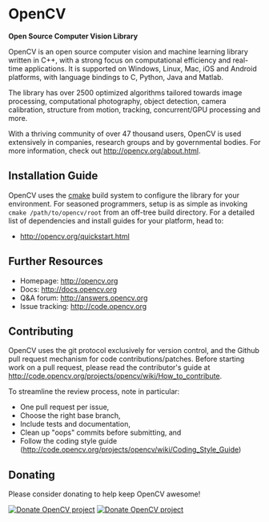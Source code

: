 OpenCV
======
**Open Source Computer Vision Library**

OpenCV is an open source computer vision and machine learning library written in C++, with a strong focus on computational efficiency and real-time applications. It is supported on Windows, Linux, Mac, iOS and Android platforms, with language bindings to C, Python, Java and Matlab.

The library has over 2500 optimized algorithms tailored towards image processing, computational photography, object detection, camera calibration, structure from motion, tracking, concurrent/GPU processing and more.

With a thriving community of over 47 thousand users, OpenCV is used extensively in companies, research groups and by governmental bodies. For more information, check out <http://opencv.org/about.html>.

Installation Guide
------------------
OpenCV uses the [cmake](http://www.cmake.org/) build system to configure the library for your environment. For seasoned programmers, setup is as simple as invoking `cmake /path/to/opencv/root` from an off-tree build directory. For a detailed list of dependencies and install guides for your platform, head to:

* <http://opencv.org/quickstart.html>

Further Resources
-----------------

* Homepage: <http://opencv.org>
* Docs: <http://docs.opencv.org>
* Q&A forum: <http://answers.opencv.org>
* Issue tracking: <http://code.opencv.org>


Contributing
------------
OpenCV uses the git protocol exclusively for version control, and the Github pull request mechanism for code contributions/patches. Before starting work on a pull request, please read the contributor's guide at <http://code.opencv.org/projects/opencv/wiki/How_to_contribute>.

To streamline the review process, note in particular:

* One pull request per issue,
* Choose the right base branch,
* Include tests and documentation,
* Clean up "oops" commits before submitting, and
* Follow the coding style guide (<http://code.opencv.org/projects/opencv/wiki/Coding_Style_Guide>)


Donating
--------
Please consider donating to help keep OpenCV awesome!

[![Donate OpenCV project](http://opencv.org/wp-content/uploads/2013/07/paypal-donate-button.png)](https://www.paypal.com/cgi-bin/webscr?item_name=Donation+to+OpenCV&cmd=_donations&business=accountant%40opencv.org)
[![Donate OpenCV project](http://opencv.org/wp-content/uploads/2013/07/gittip1.png)](https://www.gittip.com/OpenCV/)